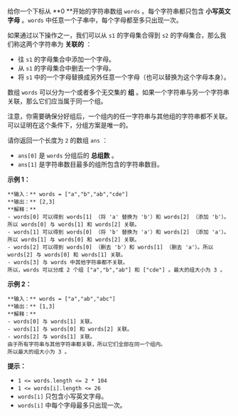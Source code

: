 给你一个下标从  **0  **开始的字符串数组 `words` 。每个字符串都只包含 **小写英文字母**  。`words`
中任意一个子串中，每个字母都至多只出现一次。

如果通过以下操作之一，我们可以从 `s1` 的字母集合得到 `s2` 的字母集合，那么我们称这两个字符串为 **关联的**  ：

  * 往 `s1` 的字母集合中添加一个字母。
  * 从 `s1` 的字母集合中删去一个字母。
  * 将 `s1` 中的一个字母替换成另外任意一个字母（也可以替换为这个字母本身）。

数组 `words` 可以分为一个或者多个无交集的 **组**  。如果一个字符串与另一个字符串关联，那么它们应当属于同一个组。

注意，你需要确保分好组后，一个组内的任一字符串与其他组的字符串都不关联。可以证明在这个条件下，分组方案是唯一的。

请你返回一个长度为 `2` 的数组 `ans` ：

  * `ans[0]` 是 `words` 分组后的  **总组数**  。
  * `ans[1]` 是字符串数目最多的组所包含的字符串数目。



**示例 1：**

    
    
    **输入：** words = ["a","b","ab","cde"]
    **输出：** [2,3]
    **解释：**
    - words[0] 可以得到 words[1] （将 'a' 替换为 'b'）和 words[2] （添加 'b'）。所以 words[0] 与 words[1] 和 words[2] 关联。
    - words[1] 可以得到 words[0] （将 'b' 替换为 'a'）和 words[2] （添加 'a'）。所以 words[1] 与 words[0] 和 words[2] 关联。
    - words[2] 可以得到 words[0] （删去 'b'）和 words[1] （删去 'a'）。所以 words[2] 与 words[0] 和 words[1] 关联。
    - words[3] 与 words 中其他字符串都不关联。
    所以，words 可以分成 2 个组 ["a","b","ab"] 和 ["cde"] 。最大的组大小为 3 。
    

**示例 2：**

    
    
    **输入：** words = ["a","ab","abc"]
    **输出：** [1,3]
    **解释：**
    - words[0] 与 words[1] 关联。
    - words[1] 与 words[0] 和 words[2] 关联。
    - words[2] 与 words[1] 关联。
    由于所有字符串与其他字符串都关联，所以它们全部在同一个组内。
    所以最大的组大小为 3 。
    



**提示：**

  * `1 <= words.length <= 2 * 104`
  * `1 <= words[i].length <= 26`
  * `words[i]` 只包含小写英文字母。
  * `words[i]` 中每个字母最多只出现一次。

